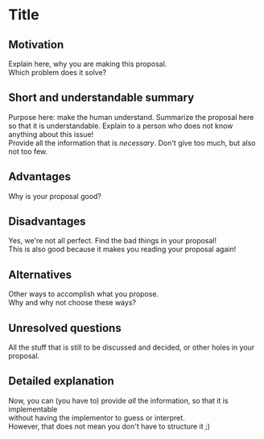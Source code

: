 # Title

## Motivation  
Explain here, why you are making this proposal.  
Which problem does it solve?  

## Short and understandable summary
Purpose here: make the human understand.
Summarize the proposal here so that it is understandable. Explain to a person who does not know anything about this issue!  
Provide all the information that is *necessary*. Don't give too much, but also not too few.  

## Advantages
Why is your proposal good?

## Disadvantages
Yes, we're not all perfect. Find the bad things in your proposal!  
This is also good because it makes you reading your proposal again!

## Alternatives  
Other ways to accomplish what you propose.  
Why and why not choose these ways?

## Unresolved questions
All the stuff that is still to be discussed and decided, or other holes in your proposal.  

## Detailed explanation
Now, you can (you have to) provide *all* the information, so that it is implementable  
without having the implementor to guess or interpret.  
However, that does not mean you don't have to structure it ;)
